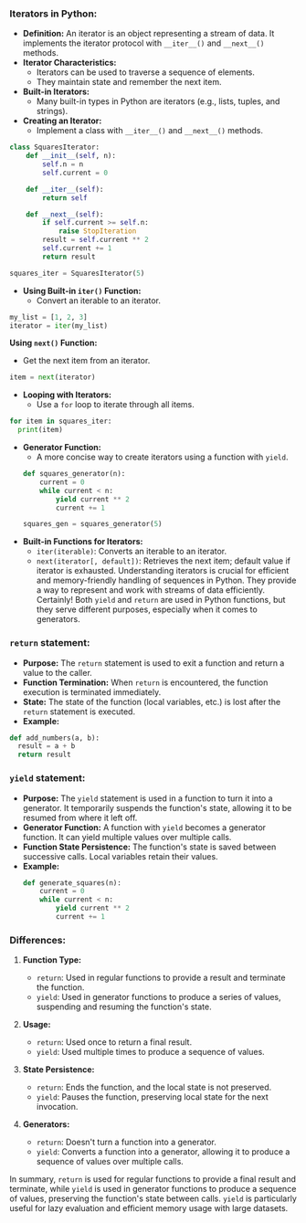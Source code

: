 ### Iterators in Python:

- **Definition:** An iterator is an object representing a stream of data. It implements the iterator protocol with `__iter__()` and `__next__()` methods.
- **Iterator Characteristics:**
  - Iterators can be used to traverse a sequence of elements.
  - They maintain state and remember the next item.
- **Built-in Iterators:**
  - Many built-in types in Python are iterators (e.g., lists, tuples, and strings).
- **Creating an Iterator:**
  - Implement a class with `__iter__()` and `__next__()` methods.
```python
class SquaresIterator:
    def __init__(self, n):
        self.n = n
        self.current = 0

    def __iter__(self):
        return self

    def __next__(self):
        if self.current >= self.n:
            raise StopIteration
        result = self.current ** 2
        self.current += 1
        return result

squares_iter = SquaresIterator(5)
```
- **Using Built-in `iter()` Function:**
  - Convert an iterable to an iterator.
```python
my_list = [1, 2, 3]
iterator = iter(my_list)
```
 **Using `next()` Function:**
  - Get the next item from an iterator.
```python
item = next(iterator)
```
- **Looping with Iterators:**
  - Use a `for` loop to iterate through all items.
```python
for item in squares_iter:
  print(item)
```
- **Generator Function:**
  - A more concise way to create iterators using a function with `yield`.
  ```python
  def squares_generator(n):
      current = 0
      while current < n:
          yield current ** 2
          current += 1

  squares_gen = squares_generator(5)
  ```
- **Built-in Functions for Iterators:**
  - `iter(iterable)`: Converts an iterable to an iterator.
  - `next(iterator[, default])`: Retrieves the next item; default value if iterator is exhausted.
Understanding iterators is crucial for efficient and memory-friendly handling of sequences in Python. They provide a way to represent and work with streams of data efficiently.
Certainly! Both `yield` and `return` are used in Python functions, but they serve different purposes, especially when it comes to generators.
### `return` statement:
- **Purpose:** The `return` statement is used to exit a function and return a value to the caller.
- **Function Termination:** When `return` is encountered, the function execution is terminated immediately.
- **State:** The state of the function (local variables, etc.) is lost after the `return` statement is executed.
- **Example:**
```python
def add_numbers(a, b):
  result = a + b
  return result
```
### `yield` statement:
- **Purpose:** The `yield` statement is used in a function to turn it into a generator. It temporarily suspends the function's state, allowing it to be resumed from where it left off.
- **Generator Function:** A function with `yield` becomes a generator function. It can yield multiple values over multiple calls.
- **Function State Persistence:** The function's state is saved between successive calls. Local variables retain their values.
- **Example:**
  ```python
  def generate_squares(n):
      current = 0
      while current < n:
          yield current ** 2
          current += 1
  ```

### Differences:

1. **Function Type:**
   - `return`: Used in regular functions to provide a result and terminate the function.
   - `yield`: Used in generator functions to produce a series of values, suspending and resuming the function's state.

2. **Usage:**
   - `return`: Used once to return a final result.
   - `yield`: Used multiple times to produce a sequence of values.

3. **State Persistence:**
   - `return`: Ends the function, and the local state is not preserved.
   - `yield`: Pauses the function, preserving local state for the next invocation.

4. **Generators:**
   - `return`: Doesn't turn a function into a generator.
   - `yield`: Converts a function into a generator, allowing it to produce a sequence of values over multiple calls.

In summary, `return` is used for regular functions to provide a final result and terminate, while `yield` is used in generator functions to produce a sequence of values, preserving the function's state between calls. `yield` is particularly useful for lazy evaluation and efficient memory usage with large datasets.